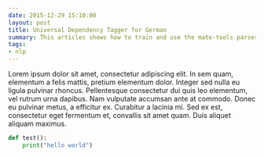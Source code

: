 ```yaml
---
date: 2015-12-29 15:10:00
layout: post
title: Universal Dependency Tagger for German
summary: This articles shows how to train and use the mate-tools parser with universal dependencies. A ready to use (universal) dependency parser for German is provided.
tags:
- nlp
---
```



Lorem ipsum dolor sit amet, consectetur adipiscing elit. In sem quam, elementum a felis mattis, pretium elementum dolor. Integer sed nulla eu ligula pulvinar rhoncus. Pellentesque consectetur dui quis leo elementum, vel rutrum urna dapibus. Nam vulputate accumsan ante at commodo. Donec eu pulvinar metus, a efficitur ex. Curabitur a lacinia mi. Sed ex est, consectetur eget fermentum et, convallis sit amet quam. Duis aliquet aliquam maximus.

```python
def test():
    print("hello world")
```
